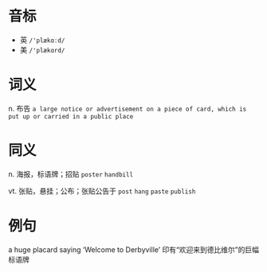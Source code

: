 # 音标

- 英 `/'plækɑːd/`
- 美 `/'plækɑrd/`

# 词义

n. 布告
`a large notice or advertisement on a piece of card, which is put up or carried in a public place`

# 同义

n. 海报，标语牌；招贴
`poster` `handbill`

vt. 张贴，悬挂；公布；张贴公告于
`post` `hang` `paste` `publish`

# 例句

a huge placard saying ‘Welcome to Derbyville’
印有“欢迎来到德比维尔”的巨幅标语牌


